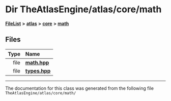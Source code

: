 

# Dir TheAtlasEngine/atlas/core/math



[**FileList**](files.md) **>** [**atlas**](dir_1e6ffef027cfcf7ded3287660b505c9f.md) **>** [**core**](dir_ab5f97e7ae27ba905c508150b2df25d1.md) **>** [**math**](dir_cd513ce3e965767955df67d416f47de6.md)












## Files

| Type | Name |
| ---: | :--- |
| file | [**math.hpp**](math_8hpp.md) <br> |
| file | [**types.hpp**](core_2math_2types_8hpp.md) <br> |



























































------------------------------
The documentation for this class was generated from the following file `TheAtlasEngine/atlas/core/math/`

